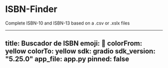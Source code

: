 # ISBN-Finder
Complete ISBN-10 and ISBN-13 based on a .csv or .xslx files

---
title: Buscador de ISBN
emoji: 📖
colorFrom: yellow
colorTo: yellow
sdk: gradio
sdk_version: "5.25.0"
app_file: app.py
pinned: false
---
